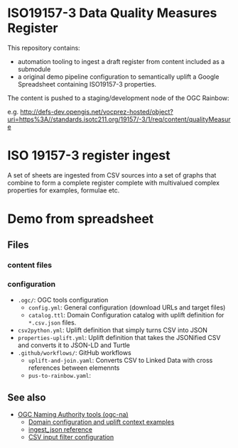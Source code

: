 # ISO19157-3 Data Quality Measures Register

This repository contains:

* automation tooling to ingest a draft register from content included as a submodule
* a original demo pipeline configuration to semantically uplift a Google Spreadsheet containing ISO19157-3 properties.

The content is pushed to a staging/development node of the OGC Rainbow:

e.g. http://defs-dev.opengis.net/vocprez-hosted/object?uri=https%3A//standards.isotc211.org/19157/-3/1/req/content/qualityMeasure

# ISO 19157-3 register ingest

A set of sheets are ingested from CSV sources into a set of graphs that combine to form a complete register complete with multivalued complex properties for examples, formulae etc.


# Demo from spreadsheet
## Files

### content files

### configuration
- `.ogc/`: OGC tools configuration
  - `config.yml`: General configuration (download URLs and target files) 
  - `catalog.ttl`: Domain Configuration catalog with uplift definition for `*.csv.json` files.
- `csv2python.yml`: Uplift definition that simply turns CSV into JSON
- `properties-uplift.yml`: Uplift definition that takes the JSONified CSV and converts it to JSON-LD and Turtle
- `.github/workflows/`: GitHub workflows
  - `uplift-and-join.yaml`: Converts CSV to Linked Data with cross references between elemennts
  - `pus-to-rainbow.yaml`: 

## See also

- [OGC Naming Authority tools (ogc-na)](https://opengeospatial.github.io/ogc-na-tools/)
  - [Domain configuration and uplift context examples](https://opengeospatial.github.io/ogc-na-tools/examples/)
  - [ingest_json reference](https://opengeospatial.github.io/ogc-na-tools/reference/ogc/na/ingest_json/)
  - [CSV input filter configuration](https://opengeospatial.github.io/ogc-na-tools/reference/ogc/na/input_filters/csv/)
